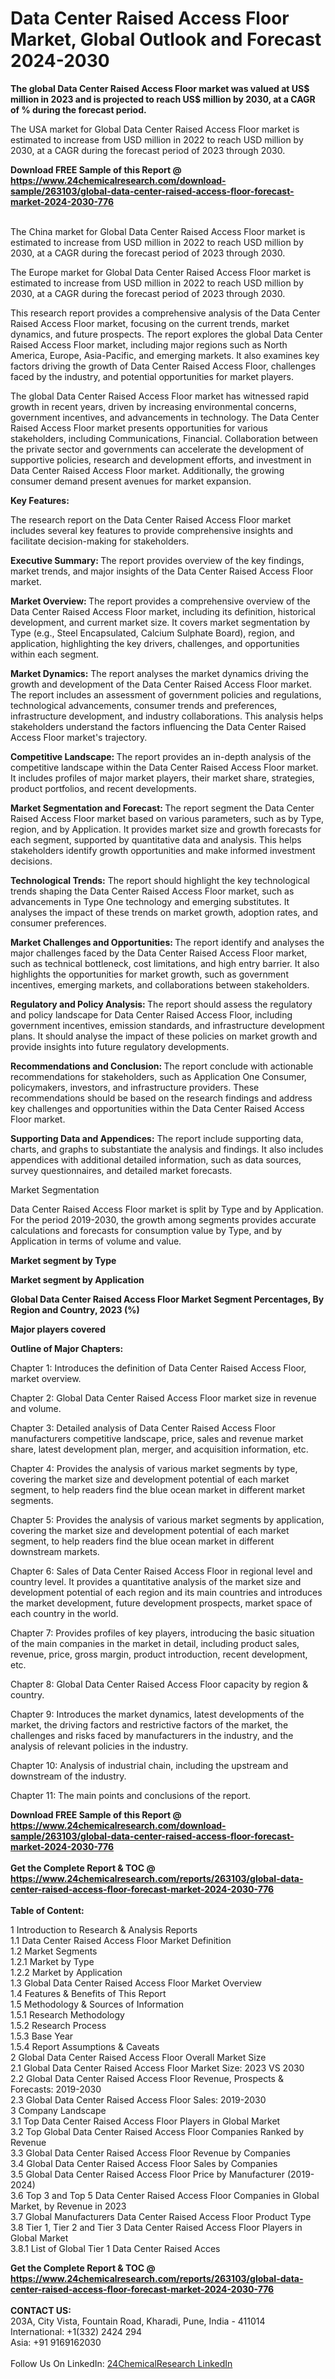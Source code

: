 <h1>Data Center Raised Access Floor Market, Global Outlook and Forecast 2024-2030</h1><p><strong>The global Data Center Raised Access Floor market was valued at US$ million in 2023 and is projected to reach US$ million by 2030, at a CAGR of % during the forecast period.</strong></p><p>
</p><p>The USA market for Global Data Center Raised Access Floor market is estimated to increase from USD million in 2022 to reach USD million by 2030, at a CAGR during the forecast period of 2023 through 2030.</p><div><b>Download FREE Sample of this Report @ 
            <a href="https://www.24chemicalresearch.com/download-sample/263103/global-data-center-raised-access-floor-forecast-market-2024-2030-776">
            https://www.24chemicalresearch.com/download-sample/263103/global-data-center-raised-access-floor-forecast-market-2024-2030-776</a></b></div><br><p>
</p><p>The China market for Global Data Center Raised Access Floor market is estimated to increase from USD million in 2022 to reach USD million by 2030, at a CAGR during the forecast period of 2023 through 2030.</p><p>
</p><p>The Europe market for Global Data Center Raised Access Floor market is estimated to increase from USD million in 2022 to reach USD million by 2030, at a CAGR during the forecast period of 2023 through 2030.</p><p>
</p><p>This research report provides a comprehensive analysis of the Data Center Raised Access Floor market, focusing on the current trends, market dynamics, and future prospects. The report explores the global Data Center Raised Access Floor market, including major regions such as North America, Europe, Asia-Pacific, and emerging markets. It also examines key factors driving the growth of Data Center Raised Access Floor, challenges faced by the industry, and potential opportunities for market players.</p><p>
The global Data Center Raised Access Floor market has witnessed rapid growth in recent years, driven by increasing environmental concerns, government incentives, and advancements in technology. The Data Center Raised Access Floor market presents opportunities for various stakeholders, including Communications, Financial. Collaboration between the private sector and governments can accelerate the development of supportive policies, research and development efforts, and investment in Data Center Raised Access Floor market. Additionally, the growing consumer demand present avenues for market expansion.</p><p>
<strong>Key Features:</strong></p><p>
The research report on the Data Center Raised Access Floor market includes several key features to provide comprehensive insights and facilitate decision-making for stakeholders.</p><p>
<strong>Executive Summary: </strong>The report provides overview of the key findings, market trends, and major insights of the Data Center Raised Access Floor market.</p><p>
<strong>Market Overview: </strong>The report provides a comprehensive overview of the Data Center Raised Access Floor market, including its definition, historical development, and current market size. It covers market segmentation by Type (e.g., Steel Encapsulated, Calcium Sulphate Board), region, and application, highlighting the key drivers, challenges, and opportunities within each segment.</p><p>
<strong>Market Dynamics:</strong> The report analyses the market dynamics driving the growth and development of the Data Center Raised Access Floor market. The report includes an assessment of government policies and regulations, technological advancements, consumer trends and preferences, infrastructure development, and industry collaborations. This analysis helps stakeholders understand the factors influencing the Data Center Raised Access Floor market's trajectory.</p><p>
<strong>Competitive Landscape: </strong>The report provides an in-depth analysis of the competitive landscape within the Data Center Raised Access Floor market. It includes profiles of major market players, their market share, strategies, product portfolios, and recent developments.</p><p>
<strong>Market Segmentation and Forecast: </strong>The report segment the Data Center Raised Access Floor market based on various parameters, such as by Type, region, and by Application. It provides market size and growth forecasts for each segment, supported by quantitative data and analysis. This helps stakeholders identify growth opportunities and make informed investment decisions.</p><p>
<strong>Technological Trends:</strong> The report should highlight the key technological trends shaping the Data Center Raised Access Floor market, such as advancements in Type One technology and emerging substitutes. It analyses the impact of these trends on market growth, adoption rates, and consumer preferences.</p><p>
<strong>Market Challenges and Opportunities: </strong>The report identify and analyses the major challenges faced by the Data Center Raised Access Floor market, such as technical bottleneck, cost limitations, and high entry barrier. It also highlights the opportunities for market growth, such as government incentives, emerging markets, and collaborations between stakeholders.</p><p>
<strong>Regulatory and Policy Analysis: </strong>The report should assess the regulatory and policy landscape for Data Center Raised Access Floor, including government incentives, emission standards, and infrastructure development plans. It should analyse the impact of these policies on market growth and provide insights into future regulatory developments.</p><p>
<strong>Recommendations and Conclusion: </strong>The report conclude with actionable recommendations for stakeholders, such as Application One Consumer, policymakers, investors, and infrastructure providers. These recommendations should be based on the research findings and address key challenges and opportunities within the Data Center Raised Access Floor market.</p><p>
<strong>Supporting Data and Appendices:</strong> The report include supporting data, charts, and graphs to substantiate the analysis and findings. It also includes appendices with additional detailed information, such as data sources, survey questionnaires, and detailed market forecasts.</p><p>
Market Segmentation</p><p>
Data Center Raised Access Floor market is split by Type and by Application. For the period 2019-2030, the growth among segments provides accurate calculations and forecasts for consumption value by Type, and by Application in terms of volume and value.</p><p>
<strong>Market segment by Type</strong></p><p>
</p><p>
</p><p><strong>Market segment by Application</strong></p><p>
</p><p>
</p><p><strong>Global Data Center Raised Access Floor Market Segment Percentages, By Region and Country, 2023 (%)</strong></p><p>
</p><p>
</p><p><strong>Major players covered</strong></p><p>
</p><p>
</p><p><strong>Outline of Major Chapters:</strong></p><p>
Chapter 1: Introduces the definition of Data Center Raised Access Floor, market overview.</p><p>
Chapter 2: Global Data Center Raised Access Floor market size in revenue and volume.</p><p>
Chapter 3: Detailed analysis of Data Center Raised Access Floor manufacturers competitive landscape, price, sales and revenue market share, latest development plan, merger, and acquisition information, etc.</p><p>
Chapter 4: Provides the analysis of various market segments by type, covering the market size and development potential of each market segment, to help readers find the blue ocean market in different market segments.</p><p>
Chapter 5: Provides the analysis of various market segments by application, covering the market size and development potential of each market segment, to help readers find the blue ocean market in different downstream markets.</p><p>
Chapter 6: Sales of Data Center Raised Access Floor in regional level and country level. It provides a quantitative analysis of the market size and development potential of each region and its main countries and introduces the market development, future development prospects, market space of each country in the world.</p><p>
Chapter 7: Provides profiles of key players, introducing the basic situation of the main companies in the market in detail, including product sales, revenue, price, gross margin, product introduction, recent development, etc.</p><p>
Chapter 8: Global Data Center Raised Access Floor capacity by region &amp; country.</p><p>
Chapter 9: Introduces the market dynamics, latest developments of the market, the driving factors and restrictive factors of the market, the challenges and risks faced by manufacturers in the industry, and the analysis of relevant policies in the industry.</p><p>
Chapter 10: Analysis of industrial chain, including the upstream and downstream of the industry.</p><p>
Chapter 11: The main points and conclusions of the report.</p><div><b>Download FREE Sample of this Report @ 
            <a href="https://www.24chemicalresearch.com/download-sample/263103/global-data-center-raised-access-floor-forecast-market-2024-2030-776">
            https://www.24chemicalresearch.com/download-sample/263103/global-data-center-raised-access-floor-forecast-market-2024-2030-776</a></b></div><br><div><b>Get the Complete Report & TOC @ 
            <a href="https://www.24chemicalresearch.com/reports/263103/global-data-center-raised-access-floor-forecast-market-2024-2030-776">
            https://www.24chemicalresearch.com/reports/263103/global-data-center-raised-access-floor-forecast-market-2024-2030-776</a></b></div><br>
            <b>Table of Content:</b><p>1 Introduction to Research & Analysis Reports<br />
    1.1 Data Center Raised Access Floor Market Definition<br />
    1.2 Market Segments<br />
        1.2.1 Market by Type<br />
        1.2.2 Market by Application<br />
    1.3 Global Data Center Raised Access Floor Market Overview<br />
    1.4 Features & Benefits of This Report<br />
    1.5 Methodology & Sources of Information<br />
        1.5.1 Research Methodology<br />
        1.5.2 Research Process<br />
        1.5.3 Base Year<br />
        1.5.4 Report Assumptions & Caveats<br />
2 Global Data Center Raised Access Floor Overall Market Size<br />
    2.1 Global Data Center Raised Access Floor Market Size: 2023 VS 2030<br />
    2.2 Global Data Center Raised Access Floor Revenue, Prospects & Forecasts: 2019-2030<br />
    2.3 Global Data Center Raised Access Floor Sales: 2019-2030<br />
3 Company Landscape<br />
    3.1 Top Data Center Raised Access Floor Players in Global Market<br />
    3.2 Top Global Data Center Raised Access Floor Companies Ranked by Revenue<br />
    3.3 Global Data Center Raised Access Floor Revenue by Companies<br />
    3.4 Global Data Center Raised Access Floor Sales by Companies<br />
    3.5 Global Data Center Raised Access Floor Price by Manufacturer (2019-2024)<br />
    3.6 Top 3 and Top 5 Data Center Raised Access Floor Companies in Global Market, by Revenue in 2023<br />
    3.7 Global Manufacturers Data Center Raised Access Floor Product Type<br />
    3.8 Tier 1, Tier 2 and Tier 3 Data Center Raised Access Floor Players in Global Market<br />
        3.8.1 List of Global Tier 1 Data Center Raised Acces</p><div><b>Get the Complete Report & TOC @ 
            <a href="https://www.24chemicalresearch.com/reports/263103/global-data-center-raised-access-floor-forecast-market-2024-2030-776">
            https://www.24chemicalresearch.com/reports/263103/global-data-center-raised-access-floor-forecast-market-2024-2030-776</a></b></div><br><b>CONTACT US:</b><br>
            203A, City Vista, Fountain Road, Kharadi, Pune, India - 411014<br>
            International: +1(332) 2424 294<br>
            Asia: +91 9169162030 <br><br>
            Follow Us On LinkedIn: <a href="https://www.linkedin.com/company/24chemicalresearch/">24ChemicalResearch LinkedIn</a>